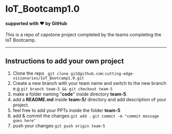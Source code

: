 # IoT_Bootcamp1.0
#### supported with :heart: by GitHub
This is a repo of capstone project completed by the teams completing the IoT Bootcamp.
____________

## Instructions to add your own project

1. Clone the repo 
    ``` git clone git@github.com:cutting-edge-visionaries/IoT_Bootcamp1.0.git```
2. Create a new branch with your team name and switch to the new branch
   e.g  ```git branch team-5 && git checkout team-5```
3. make a folder naming "**code**" inside directory **team-5**.
4. add a **README.md** inside **team-5/** directory and add description of your project. 
5. feel free to add your PPTs inside the folder **team-5**
6. add & commit the changes 
    ```git add .```
    ```git commit -m "commit message goes here"```
7. push your changes
    ```git push origin team-5```



